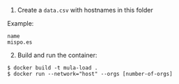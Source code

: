 1. Create a `data.csv` with hostnames in this folder

Example:

```
name
mispo.es
```

2. Build and run the container:

```
$ docker build -t mula-load .
$ docker run --network="host" --orgs [number-of-orgs]
```
